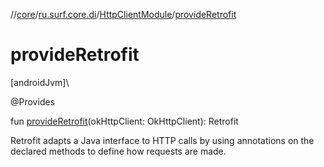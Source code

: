 //[core](../../../index.md)/[ru.surf.core.di](../index.md)/[HttpClientModule](index.md)/[provideRetrofit](provide-retrofit.md)

# provideRetrofit

[androidJvm]\

@Provides

fun [provideRetrofit](provide-retrofit.md)(okHttpClient: OkHttpClient): Retrofit

Retrofit adapts a Java interface to HTTP calls by using annotations on the declared methods to define how requests are made.
